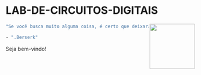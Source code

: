 # LAB-DE-CIRCUITOS-DIGITAIS

<img src="https://i.pinimg.com/736x/af/90/c8/af90c8aef1332f441de6cbc0e3710433.jpg" width="120" align="right">

```bash
"Se você busca muito alguma coisa, é certo que deixará outras no meio do caminho."

- ".Berserk"
```

Seja bem-vindo!
